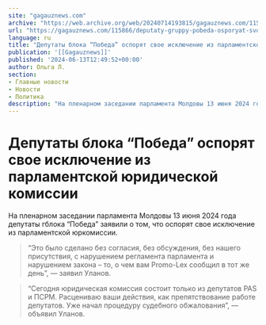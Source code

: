 ```yaml
---
site: "gagauznews.com"
archive: "https://web.archive.org/web/20240714193815/gagauznews.com/115866/deputaty-gruppy-pobeda-osporyat-svoe-isklyuchenie-iz-parlamentskoj-yurkomissii.html"
url: "https://gagauznews.com/115866/deputaty-gruppy-pobeda-osporyat-svoe-isklyuchenie-iz-parlamentskoj-yurkomissii.html"
language: ru
title: "Депутаты блока “Победа” оспорят свое исключение из парламентской юридической комиссии"
publication: '[[Gagauznews]]'
published: '2024-06-13T12:49:52+00:00'
author: Ольга Л.
section:
- Главные новости
- Новости
- Политика
description: "На пленарном заседании парламента Молдовы 13 июня 2024 года депутаты гблока “Победа” заявили о том, что оспорят свое исключение из парламентской юркомиссии. “Это было сделано без согласия, без обсуждения, без нашего присутствия, с нарушением регламента парламента и нарушением закона – то, о чем вам Promo-Lex сообщил в тот же день”, — заявил Уланов. Народный избранник обратил внимание присутствующих на состав парламентской юридической комиссии. “Сегодня юридическая комиссия состоит только из депутатов PAS и ПСРМ. Расцениваю ваши действия, как препятствование работе депутатов. Уже начал процедуру судебного обжалования”, — объявил Уланов. Он добавил, что теперь PAS может вызвать генпрокурора в парламент за его […]"
---
```


# Депутаты блока “Победа” оспорят свое исключение из парламентской юридической комиссии

На пленарном заседании парламента Молдовы 13 июня 2024 года депутаты гблока “Победа” заявили о том, что оспорят свое исключение из парламентской юркомиссии.

> “Это было сделано без согласия, без обсуждения, без нашего присутствия, с нарушением регламента парламента и нарушением закона – то, о чем вам Promo-Lex сообщил в тот же день”, — заявил Уланов.

> “Сегодня юридическая комиссия состоит только из депутатов PAS и ПСРМ. Расцениваю ваши действия, как препятствование работе депутатов. Уже начал процедуру судебного обжалования”, — объявил Уланов.